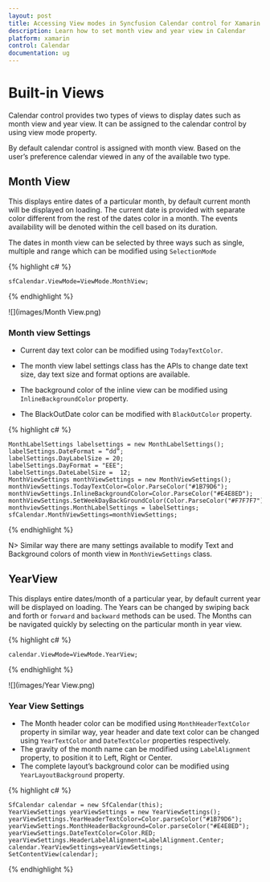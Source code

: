 ```yaml
---
layout: post
title: Accessing View modes in Syncfusion Calendar control for Xamarin.Forms
description: Learn how to set month view and year view in Calendar
platform: xamarin
control: Calendar
documentation: ug
---
```


# Built-in Views

Calendar control provides two types of views to display dates such as month view and year view. It can be assigned to the calendar control by using view mode property.

By default calendar control is assigned with month view. Based on the user’s preference calendar viewed in any of the available two type.

## Month View

This displays entire dates of a particular month, by default current month will be displayed on loading. The current date is provided with separate color different from the rest of the dates color in a month. The events availability will be denoted within the cell based on its duration.

The dates in month view can be selected by three ways such as single, multiple and range which can be modified using `SelectionMode`

{% highlight c# %}

	sfCalendar.ViewMode=ViewMode.MonthView;
 
{% endhighlight %}
 
![](images/Month View.png)
 
### Month view Settings

* Current day text color can be modified using `TodayTextColor`.

* The month view label settings class has the APIs to change date text size, day text size and format options are available.

* The background color of the inline view can be modified using `InlineBackgroundColor` property.

* The BlackOutDate color can be modified with `BlackOutColor` property.

{% highlight c# %}
	
	MonthLabelSettings labelsettings = new MonthLabelSettings();
	labelSettings.DateFormat = “dd”;
	labelSettings.DayLabelSize = 20;
	labelSettings.DayFormat = "EEE";
	labelSettings.DateLabelSize =  12;
	MonthViewSettings monthViewSettings = new MonthViewSettings();
	monthViewSettings.TodayTextColor=Color.ParseColor("#1B79D6");
	monthViewSettings.InlineBackgroundColor=Color.ParseColor("#E4E8ED");
	monthViewSettings.SetWeekDayBackGroundColor(Color.ParseColor("#F7F7F7"));
	monthviewSettings.MonthLabelSettings = labelSettings;
	sfCalendar.MonthViewSettings=monthViewSettings;
	
{% endhighlight %}

N> Similar way there are many settings available to modify Text and Background colors of month view in `MonthViewSettings` class.

## YearView

This displays entire dates/month of a particular year, by default current year will be displayed on loading. The Years can be changed by swiping back and forth or `forward` and `backward` methods can be used. The Months can be navigated quickly by selecting on the particular month in year view.

{% highlight c# %}

	calendar.ViewMode=ViewMode.YearView;
	
{% endhighlight %}

![](images/Year View.png)  

### Year View Settings

* The Month header color can be modified using `MonthHeaderTextColor` property in similar way, year header and date text color can be changed using `YearTextColor` and `DateTextColor` properties respectively. 
* The gravity of the month name can be modified using `LabelAlignment` property, to position it to Left, Right or Center. 
* The complete layout’s background color can be modified using `YearLayoutBackground` property.   

{% highlight c# %}

	SfCalendar calendar = new SfCalendar(this);
	YearViewSettings yearViewSettings = new YearViewSettings();
	yearViewSettings.YearHeaderTextColor=Color.parseColor("#1B79D6");
	yearViewSettings.MonthHeaderBackground=Color.parseColor("#E4E8ED");
	yearViewSettings.DateTextColor=Color.RED;
	yearViewSettings.HeaderLabelAlignment=LabelAlignment.Center;
	calendar.YearViewSettings=yearViewSettings;
	SetContentView(calendar);

{% endhighlight %}                                   

